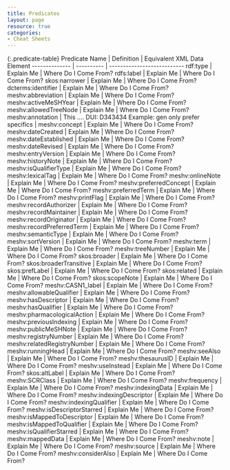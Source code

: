```yaml
---
title: Predicates
layout: page
resource: true
categories:
- Cheat Sheets
---
```


{:.predicate-table}
Predicate Name | Definition | Equivalent XML Data Element
-------------- | ---------- | ---------------------------
rdf:type | Explain Me | Where Do I Come From?
rdfs:label | Explain Me | Where Do I Come From?
skos:narrower | Explain Me | Where Do I Come From?
dcterms:identifier | Explain Me | Where Do I Come From?
meshv:abbreviation | Explain Me | Where Do I Come From?
meshv:activeMeSHYear | Explain Me | Where Do I Come From?
meshv:allowedTreeNode | Explain Me | Where Do I Come From?
meshv:annotation | This ....
DUI: D343434
Example: gen only prefer specifics
| <Annotation>
meshv:concept | Explain Me | Where Do I Come From?
meshv:dateCreated | Explain Me | Where Do I Come From?
meshv:dateEstablished | Explain Me | Where Do I Come From?
meshv:dateRevised | Explain Me | Where Do I Come From?
meshv:entryVersion | Explain Me | Where Do I Come From?
meshv:historyNote | Explain Me | Where Do I Come From?
meshv:isQualifierType | Explain Me | Where Do I Come From?
meshv:lexicalTag | Explain Me | Where Do I Come From?
meshv:onlineNote | Explain Me | Where Do I Come From?
meshv:preferredConcept | Explain Me | Where Do I Come From?
meshv:preferredTerm | Explain Me | Where Do I Come From?
meshv:printFlag | Explain Me | Where Do I Come From?
meshv:recordAuthorizer | Explain Me | Where Do I Come From?
meshv:recordMaintainer | Explain Me | Where Do I Come From?
meshv:recordOriginator | Explain Me | Where Do I Come From?
meshv:recordPreferredTerm | Explain Me | Where Do I Come From?
meshv:semanticType | Explain Me | Where Do I Come From?
meshv:sortVersion | Explain Me | Where Do I Come From?
meshv:term | Explain Me | Where Do I Come From?
meshv:treeNumber | Explain Me | Where Do I Come From?
skos:broader | Explain Me | Where Do I Come From?
skos:broaderTransitive | Explain Me | Where Do I Come From?
skos:prefLabel | Explain Me | Where Do I Come From?
skos:related | Explain Me | Where Do I Come From?
skos:scopeNote | Explain Me | Where Do I Come From?
meshv:CASN1_label | Explain Me | Where Do I Come From?
meshv:allowableQualifier | Explain Me | Where Do I Come From?
meshv:hasDescriptor | Explain Me | Where Do I Come From?
meshv:hasQualifier | Explain Me | Where Do I Come From?
meshv:pharmacologicalAction | Explain Me | Where Do I Come From?
meshv:previousIndexing | Explain Me | Where Do I Come From?
meshv:publicMeSHNote | Explain Me | Where Do I Come From?
meshv:registryNumber | Explain Me | Where Do I Come From?
meshv:relatedRegistryNumber | Explain Me | Where Do I Come From?
meshv:runningHead | Explain Me | Where Do I Come From?
meshv:seeAlso | Explain Me | Where Do I Come From?
meshv:thesaurusID | Explain Me | Where Do I Come From?
meshv:useInstead | Explain Me | Where Do I Come From?
skos:altLabel | Explain Me | Where Do I Come From?
meshv:SCRClass | Explain Me | Where Do I Come From?
meshv:frequency | Explain Me | Where Do I Come From?
meshv:indexingData | Explain Me | Where Do I Come From?
meshv:indexingDescriptor | Explain Me | Where Do I Come From?
meshv:indexingQualifier | Explain Me | Where Do I Come From?
meshv:isDescriptorStarred | Explain Me | Where Do I Come From?
meshv:isMappedToDescriptor | Explain Me | Where Do I Come From?
meshv:isMappedToQualifier | Explain Me | Where Do I Come From?
meshv:isQualifierStarred | Explain Me | Where Do I Come From?
meshv:mappedData | Explain Me | Where Do I Come From?
meshv:note | Explain Me | Where Do I Come From?
meshv:source | Explain Me | Where Do I Come From?
meshv:considerAlso | Explain Me | Where Do I Come From?
